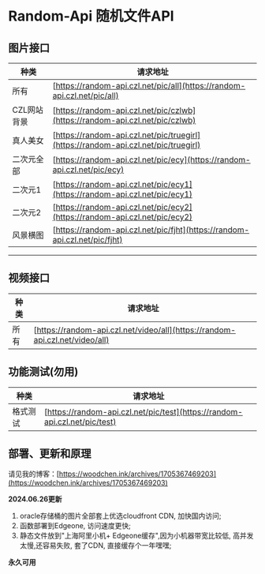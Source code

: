 # Random-Api 随机文件API

## 图片接口

| 种类     | 请求地址   | 
| ---------- | ---------------- | 
| 所有     | [https://random-api.czl.net/pic/all](https://random-api.czl.net/pic/all) |
| CZL网站背景 | [https://random-api.czl.net/pic/czlwb](https://random-api.czl.net/pic/czlwb) |
| 真人美女 | [https://random-api.czl.net/pic/truegirl](https://random-api.czl.net/pic/truegirl) |
| 二次元全部 | [https://random-api.czl.net/pic/ecy](https://random-api.czl.net/pic/ecy) |
| 二次元1 | [https://random-api.czl.net/pic/ecy1](https://random-api.czl.net/pic/ecy1) |
| 二次元2 | [https://random-api.czl.net/pic/ecy2](https://random-api.czl.net/pic/ecy2) |
| 风景横图 | [https://random-api.czl.net/pic/fjht](https://random-api.czl.net/pic/fjht) |

--- 

## 视频接口
| 种类     | 请求地址   | 
| ---------- | ---------------- | 
| 所有 | [https://random-api.czl.net/video/all](https://random-api.czl.net/video/all) |

## 功能测试(勿用)

| 种类     | 请求地址   | 
| ---------- | ---------------- | 
| 格式测试     | [https://random-api.czl.net/pic/test](https://random-api.czl.net/pic/test) |


## 部署、更新和原理

请见我的博客：[https://woodchen.ink/archives/1705367469203](https://woodchen.ink/archives/1705367469203)

**2024.06.26更新**

1. oracle存储桶的图片全部套上优选cloudfront CDN, 加快国内访问;
2. 函数部署到Edgeone, 访问速度更快;
3. 静态文件放到"上海阿里小机+ Edgeone缓存",因为小机器带宽比较低, 高并发太慢,还容易失败, 套了CDN, 直接缓存个一年嘿嘿;

**永久可用**
                
